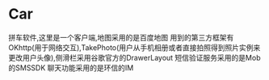 # Car
拼车软件,这里是一个客户端,地图采用的是百度地图
用到的第三方框架有OKhttp(用于网络交互),TakePhoto(用户从手机相册或者直接拍照得到照片实例来更改用户头像),侧滑栏采用谷歌官方的DrawerLayout
短信验证服务采用的是Mob的SMSSDK
聊天功能采用的是环信的IM
